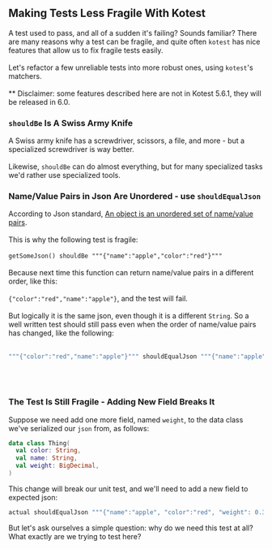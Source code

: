## Making Tests Less Fragile With Kotest

A test used to pass, and all of a sudden it's failing? Sounds familiar? There are many reasons why a test can be fragile, and quite often `kotest` has nice features that allow us to fix fragile tests easily.
<br/>
<br/>
Let's refactor a few unreliable tests into more robust ones, using `kotest`'s matchers.
<br/>
<br/>
** Disclaimer: some features described here are not in Kotest 5.6.1, they will be released in 6.0.

### `shouldBe` Is A Swiss Army Knife

A Swiss army knife has a screwdriver, scissors, a file, and more - but a specialized screwdriver is way better.
<br/>
<br/>
Likewise, `shouldBe` can do almost everything, but for many specialized tasks we'd rather use specialized tools.  

### Name/Value Pairs in Json Are Unordered - use `shouldEqualJson`

According to Json standard, [An object is an unordered set of name/value pairs](https://www.json.org/json-en.html).
<br/>
<br/>
This is why the following test is fragile:
<br/>
<br/>
`getSomeJson() shouldBe """{"name":"apple","color":"red"}"""`
<br/>
<br/>
Because next time this function can return name/value pairs in a different order, like this: <br/>
<br/>
`{"color":"red","name":"apple"}`, and the test will fail.
<br/>
<br/>
But logically it is the same json, even though it is a different `String`. So a well written test should still pass even when the order of name/value pairs has changed, like the following:
<br/>
<br/>
```kotlin
"""{"color":"red","name":"apple"}""" shouldEqualJson """{"name":"apple", "color":"red"}"""
```
<br/>
<br/>

### The Test Is Still Fragile - Adding New Field Breaks It

Suppose we need add one more field, named `weight`, to the data class we've serialized our `json` from, as follows:

```kotlin
data class Thing(
  val color: String,
  val name: String,
  val weight: BigDecimal,
)
```

This change will break our unit test, and we'll need to add a new field to expected json:

```kotlin
actual shouldEqualJson """{"name":"apple", "color":"red", "weight": 0.34}"""
```

But let's ask ourselves a simple question: why do we need this test at all? What exactly are we trying to test here?
<br/>
<br/>

